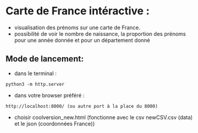 # Carte de France intéractive :
* visualisation des prénoms sur une carte de France.
* possibilité de voir le nombre de naissance, la proportion des prénoms pour une année donnée et pour un département donné 

## Mode de lancement:

* dans le terminal :
```
python3 -m http.server
```
* dans votre browser préféré :
```
http://localhost:8000/ (ou autre port à la place du 8000)
```

* choisir coolversion_new.html (fonctionne avec le csv newCSV.csv (data) et le json (coordonnées France))
